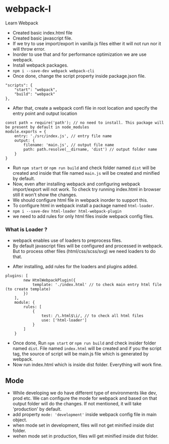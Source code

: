 # webpack-l

Learn Webpack 

- Created basic index.html file
- Created basic javascript file.
- If we try to use import/export in vanilla js files either it will not run nor it will throw error.
- Inorder to use that and for performance optimization we are use webpack.
- Install webpack packages.
- `npm i --save-dev webpack webpack-cli`
- Once done, change the script property inside package.json file.
```
"scripts": {
    "start": "webpack",
    "build": "webpack"
},
```
- After that, create a webpack confi file in root location and specify the entry point and output location
```
const path = require('path'); // no need to install. This package will be present by default in node_modules
module.exports = {
    entry: './src/index.js', // entry file name
    output: {
        filename: 'main.js', // output file name
        path: path.resolve(__dirname, 'dist') // output folder name
    }
}
```
- Run `npm start` or `npm run build` and check folder named `dist` will be created and inside that file named `main.js` will be created and minified by default.
- Now, even after installing webpack and configuring webpack import/export will not work. To check try running index.html in browser still it won't show the changes.
- We should configure html file in webpack inorder to support this.
- To configure html in webpack install a package named `html-loader`.
- `npm i --save-dev html-loader html-webpack-plugin`
- we need to add rules for only html files inside webpack config files.
### What is Loader ?
* webpack enables use of loaders to preprocess files.
* By default javascript files will be configured and processed in webpack. But to process other files (html/css/scss/svg) we need loaders to do that.

- After installing, add rules for the loaders and plugins added.
```
plugins: [
        new HtmlWebpackPlugin({
            template: './index.html' // to check main entry html file (to create template)
        })
    ],
    module: {
        rules: [
            {
                test: /\.html$\i/, // to check all html files
                use: ['html-loader']
            }
        ]
    }
```
- Once done, Run `npm start` or `npm run build` and check insider folder named `dist`. File named `index.html` will be created and if you the script tag, the source of script will be main.js file which is generated by webpack.
- Now run index.html which is inside dist folder. Everything will work fine.

## Mode
- While developing we do have different type of environments like dev, prod etc. We can configure the mode for webpack and based on that output folder will do the changes. If not mentioned, it will take 'production' by default.
- add property `mode: 'development'` inside webpack config file in main object.
- when mode set in development, files will not get minified inside dist folder.
- wehen mode set in production, files will get minified inside dist folder.

